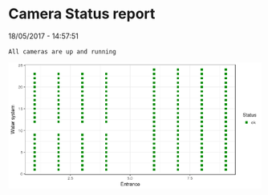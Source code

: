 Camera Status report
================
18/05/2017 - 14:57:51

    All cameras are up and running

![](camreport_files/figure-markdown_github/unnamed-chunk-2-1.png)
